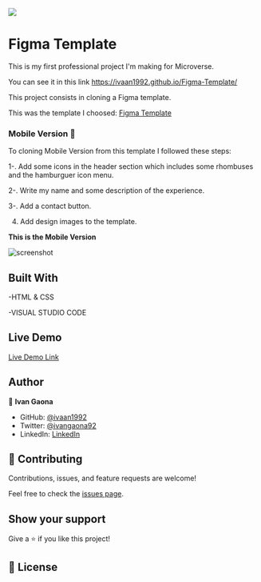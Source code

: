 ![](https://img.shields.io/badge/Microverse-blueviolet)

# Figma Template

This is my first professional project I'm making for Microverse.

You can see it in this link 
https://ivaan1992.github.io/Figma-Template/

This project consists in cloning a Figma template. 

This was the template I choosed:
<a href="https://www.figma.com/file/l7SqJ3ZfkAKih9sFxvWSR4/Microverse-Student-Project-1?node-id=23%3A9">Figma Template</a>

<b><h3>Mobile Version 📱</h3></b>

To cloning Mobile Version from this template I followed these steps: 

1-. Add some icons in the header section which includes some rhombuses and the hamburguer icon menu. 

2-. Write my name and some description of the experience. 

3-. Add a contact button. 

4. Add design images to the template. 

<b>This is the Mobile Version</b>

![screenshot](https://user-images.githubusercontent.com/73128809/137974813-4aedf6a6-aa46-4716-837a-5c326c6dd637.png)


## Built With

-HTML & CSS

-VISUAL STUDIO CODE


## Live Demo


[Live Demo Link](https://ivaan1992.github.io/Figma-Template/)

## Author

👤 **Ivan Gaona**

- GitHub: [@ivaan1992](https://github.com/ivaan1992)
- Twitter: [@ivangaona92](https://twitter.com/ivangaona92)
- LinkedIn: [LinkedIn](https://www.linkedin.com/in/ivan-linares-gaona/)


## 🤝 Contributing

Contributions, issues, and feature requests are welcome!

Feel free to check the [issues page](../../issues/).

## Show your support

Give a ⭐️ if you like this project!


## 📝 License